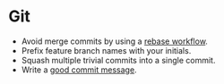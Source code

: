 Git
===

* Avoid merge commits by using a [rebase workflow].
* Prefix feature branch names with your initials.
* Squash multiple trivial commits into a single commit.
* Write a [good commit message].

[rebase workflow]: protocol/git#merge
[good commit message]: http://tbaggery.com/2008/04/19/a-note-about-git-commit-messages.html
